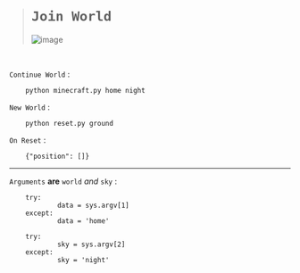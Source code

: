 
># `Join World`
>
>![image](https://user-images.githubusercontent.com/50515418/235355886-1990a4ef-65a6-4a42-92d8-e649d2d7251a.png)

<br>

`Continue World` :

        python minecraft.py home night

`New World` :

        python reset.py ground
        
`On Reset` : 

        {"position": []}
        
------------------------

`Arguments` **are** `world` *and* `sky` :

        try:
                data = sys.argv[1]
        except:
                data = 'home'

        try:
                sky = sys.argv[2]
        except:
                sky = 'night'



